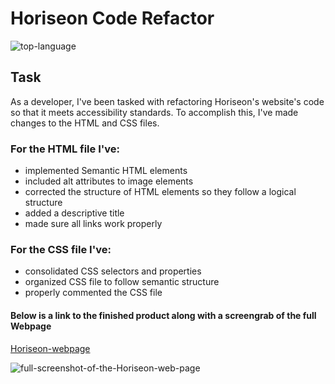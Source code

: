 # Horiseon Code Refactor
![top-language](https://img.shields.io/github/languages/top/Israel-Molestina/Horiseon-code-refactor)

## Task
As a developer, I've been tasked with refactoring Horiseon's website's code 
so that it meets accessibility standards. To accomplish this, I've made 
changes to the HTML and CSS files.

### For the HTML file I've:
* implemented Semantic HTML elements
* included alt attributes to image elements
* corrected the structure of HTML elements so they follow a logical structure
* added a descriptive title
* made sure all links work properly

### For the CSS file I've:
* consolidated CSS selectors and properties
* organized CSS file to follow semantic structure
* properly commented the CSS file

#### Below is a link to the finished product along with a screengrab of the full Webpage
[Horiseon-webpage](https://israel-molestina.github.io/Horiseon-code-refactor/)

![full-screenshot-of-the-Horiseon-web-page](./assets/images/horiseon-full-web-page.png)

